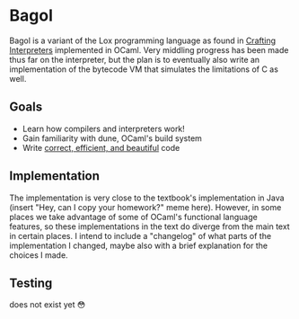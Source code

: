 # Bagol

Bagol is a variant of the Lox programming language as found in [Crafting Interpreters](http://craftinginterpreters.com/) implemented in OCaml. 
Very middling progress has been made thus far on the interpreter, but the plan is to eventually also write an implementation of the bytecode VM that simulates the limitations of C as well. 

## Goals 
- Learn how compilers and interpreters work! 
- Gain familiarity with dune, OCaml's build system
- Write [correct, efficient, and beautiful](https://cs3110.github.io/textbook/cover.html) code 

## Implementation 
The implementation is very close to the textbook's implementation in Java (insert "Hey, can I copy your homework?" meme here). However, in some places we take 
advantage of some of OCaml's functional language features, so these implementations in the text do diverge from the main text in certain places. 
I intend to include a "changelog" of what parts of the implementation I changed, maybe also with a brief explanation for the choices I made. 

## Testing 
does not exist yet :flushed: 

